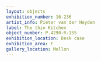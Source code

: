 ```yaml
---
layout: objects
exhibition_number: 16-236
artist_info: Pieter van der Heyden
label: The thin Kitchen
object_number: P.4290-R-155
exhibition_location: Desk case
exhibition_area: F
gallery_location: Mellon
---
```

